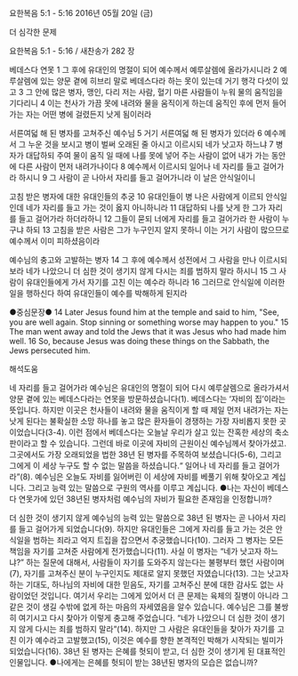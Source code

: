요한복음 5:1 - 5:16 
2016년 05월 20일 (금)

더 심각한 문제



요한복음 5:1 - 5:16 / 새찬송가 282 장


베데스다 연못
1 그 후에 유대인의 명절이 되어 예수께서 예루살렘에 올라가시니라 2 예루살렘에 있는 양문 곁에 히브리 말로 베데스다라 하는 못이 있는데 거기 행각 다섯이 있고 3 그 안에 많은 병자, 맹인, 다리 저는 사람, 혈기 마른 사람들이 누워 물의 움직임을 기다리니 4 이는 천사가 가끔 못에 내려와 물을 움직이게 하는데 움직인 후에 먼저 들어가는 자는 어떤 병에 걸렸든지 낫게 됨이러라 

서른여덟 해 된 병자를 고쳐주신 예수님
5 거기 서른여덟 해 된 병자가 있더라 6 예수께서 그 누운 것을 보시고 병이 벌써 오래된 줄 아시고 이르시되 네가 낫고자 하느냐 7 병자가 대답하되 주여 물이 움직 일 때에 나를 못에 넣어 주는 사람이 없어 내가 가는 동안에 다른 사람이 먼저 내려가나이다 8 예수께서 이르시되 일어나 네 자리를 들고 걸어가라 하시니 9 그 사람이 곧 나아서 자리를 들고 걸어가니라 이 날은 안식일이니 

고침 받은 병자에 대한 유대인들의 추궁 
10 유대인들이 병 나은 사람에게 이르되 안식일인데 네가 자리를 들고 가는 것이 옳지 아니하니라 11 대답하되 나를 낫게 한 그가 자리를 들고 걸어가라 하더라하니 12 그들이 묻되 너에게 자리를 들고 걸어가라 한 사람이 누구냐 하되 13 고침을 받은 사람은 그가 누구인지 알지 못하니 이는 거기 사람이 많으므로 예수께서 이미 피하셨음이라 

예수님의 충고와 고발하는 병자 
14 그 후에 예수께서 성전에서 그 사람을 만나 이르시되 보라 네가 나았으니 더 심한 것이 생기지 않게 다시는 죄를 범하지 말라 하시니 15 그 사람이 유대인들에게 가서 자기를 고친 이는 예수라 하니라 16 그러므로 안식일에 이러한 일을 행하신다 하여 유대인들이 예수를 박해하게 된지라

●중심문장● 14 Later Jesus found him at the temple and said to him, "See, you are well again. Stop sinning or something worse may happen to you." 15 The man went away and told the Jews that it was Jesus who had made him well. 16 So, because Jesus was doing these things on the Sabbath, the Jews persecuted him.

해석도움





네 자리를 들고 걸어가라 
예수님은 유대인의 명절이 되어 다시 예루살렘으로 올라가셔서 양문 곁에 있는 베데스다라는 연못을 방문하셨습니다(1). 베데스다는 ‘자비의 집’이라는 뜻입니다. 하지만 이곳은 천사들이 내려와 물을 움직이게 할 때 제일 먼저 내려가는 자는 낫게 된다는 불확실한 소망 하나를 놓고 많은 환자들이 경쟁하는 가장 자비롭지 못한 곳이었습니다(3-4). 이런 점에서 베데스다는 오늘날 우리가 살고 있는 잔혹한 세상의 축소판이라고 할 수 있습니다. 그런데 바로 이곳에 자비의 근원이신 예수님께서 찾아가셨고. 그곳에서도 가장 오래되었을 법한 38년 된 병자를 주목하여 보셨습니다(5-6), 그리고 그에게 이 세상 누구도 할 수 없는 말씀을 하셨습니다.“ 일어나 네 자리를 들고 걸어가라”(8). 예수님은 오늘도 자비를 잃어버린 이 세상에 자비를 베풀기 위해 찾아오고 계십니다. 그리고 능력 있는 말씀으로 구원의 역사를 이루고 계십니다.
●나는 자신이 베데스다 연못가에 있던 38년된 병자처럼 예수님의 자비가 필요한 존재임을 인정합니까?  

더 심한 것이 생기지 않게 
예수님의 능력 있는 말씀으로 38년 된 병자는 곧 나아서 자리를 들고 걸어가게 되었습니다(9). 하지만 유대인들은 그에게 자리를 들고 가는 것은 안식일을 범하는 죄라고 억지 트집을 잡으면서 추궁했습니다(10). 그러자 그 병자는 모든 책임을 자기를 고쳐준 사람에게 전가했습니다(11). 사실 이 병자는 “네가 낫고자 하느냐?” 하는 질문에 대해서, 사람들이 자기를 도와주지 않는다는 불평부터 했던 사람이며(7), 자기를 고쳐주신 분이 누구인지도 제대로 알지 못했던 자였습니다(13). 그는 낫고자 하는 기대도, 하나님의 자비에 대한 믿음도, 자기를 고쳐주신 분에 대한 감사도 없는 사람이었던 것입니다. 여기서 우리는 그에게 있어서 더 큰 문제는 육체의 질병이 아니라 그 같은 것이 생길 수밖에 없게 하는 마음의 자세였음을 알수 있습니다. 예수님은 그를 불쌍히 여기시고 다시 찾아가 이렇게 충고해 주었습니다. “네가 나았으니 더 심한 것이 생기지 않게 다시는 죄를 범하지 말라”(14). 하지만 그 사람은 유대인들을 찾아가 자기를 고친 이가 예수라고 고발했고(15), 이것은 예수를 향한 본격적인 박해가 시작되는 빌미가 되었습니다(16). 38년 된 병자는 은혜를 헛되이 받고, 더 심한 것이 생기게 된 대표적인 인물입니다.
●나에게는 은혜를 헛되이 받는 38년된 병자의 모습은 없습니까?